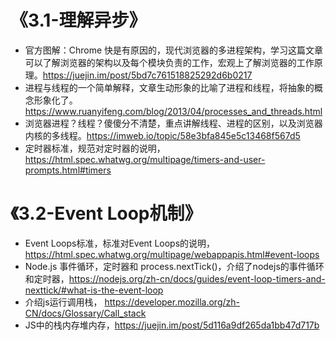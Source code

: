 # 《3.1-理解异步》

- 官方图解：Chrome 快是有原因的，现代浏览器的多进程架构，学习这篇文章可以了解浏览器的架构以及每个模块负责的工作，宏观上了解浏览器的工作原理。https://juejin.im/post/5bd7c761518825292d6b0217
- 进程与线程的一个简单解释，文章生动形象的比喻了进程和线程，将抽象的概念形象化了。https://www.ruanyifeng.com/blog/2013/04/processes_and_threads.html
- 浏览器进程？线程？傻傻分不清楚，重点讲解线程、进程的区别，以及浏览器内核的多线程。https://imweb.io/topic/58e3bfa845e5c13468f567d5
- 定时器标准，规范对定时器的说明，https://html.spec.whatwg.org/multipage/timers-and-user-prompts.html#timers  

# 《3.2-Event Loop机制》

- Event Loops标准，标准对Event Loops的说明，https://html.spec.whatwg.org/multipage/webappapis.html#event-loops  
- Node.js 事件循环，定时器和 process.nextTick()，介绍了nodejs的事件循环和定时器，https://nodejs.org/zh-cn/docs/guides/event-loop-timers-and-nexttick/#what-is-the-event-loop
- 介绍js运行调用栈， https://developer.mozilla.org/zh-CN/docs/Glossary/Call_stack  
- JS中的栈内存堆内存，https://juejin.im/post/5d116a9df265da1bb47d717b  



